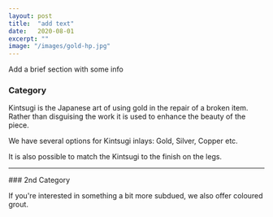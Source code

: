 ```yaml
---
layout: post
title:  "add text"
date:   2020-08-01
excerpt: ""
image: "/images/gold-hp.jpg"
---
```


Add a brief section with some info

### Category
<p><a href="{{ "/images/gold-hp-endtables.jpg" | absolute_url }}" data-lightbox="Kintsugi" data-title="Medium Grey Circles with Gold Kintsugi and Natural Hairpin Legs"><z class="image left"><img src="{{ "/images/gold-hp-endtables-thumb.jpg" | absolute_url }}" alt="" /></z></a>Kintsugi is the Japanese art of using gold in the repair of a broken item. Rather than disguising the work it is used to enhance the beauty of the piece.</p>   
<p style="clear:both;"></p>
<p><a href="{{ "/images/moon-3hp.jpg" | absolute_url }}" data-lightbox="Kintsugi" data-title="Marbled Grey Circle with Silver Kintsugi and Black Hairpin Legs"><z class="image right"><img src="{{ "/images/moon-3hp-thumb.jpg" | absolute_url }}" alt="" /></z></a>We have several options for Kintsugi inlays: Gold, Silver, Copper etc.</p>
<p style="clear:both;"></p>
<p><a href="{{ "/images/copper-bean-3hp.jpg" | absolute_url }}" data-lightbox="Kintsugi" data-title="Dark Grey Bean with Copper Kintsugi and 3 Bar Hairpin Legs"><z class="image left"><img src="{{ "/images/copper-bean-3hp-thumb.jpg" | absolute_url }}" alt="" /></z></a>It is also possible to match the Kintsugi to the finish on the legs.</p>   
<p style="clear:both;"></p>
<hr>
### 2nd Category
<p><a href="{{ "/images/white-dipped-hp.jpg" | absolute_url }}" data-lightbox="Grout" data-title="Black Concrete Circle with White Grout and 'Dipped' Hairpin Legs"><z class="image left"><img src="{{ "/images/white-dipped-hp-thumb.jpg" | absolute_url }}" alt="" /></z></a>If you're interested in something a bit more subdued, we also offer coloured grout.</p>   
<p style="clear:both;"></p>
<p><a href="{{ "/images/square.jpg" | absolute_url }}" data-lightbox="Grout" data-title="Medium Grey Slab with White Kintsugi and Hammered Black Squarepin Legs"><z class="image right"><img src="{{ "/images/squarepin-thumb.jpg" | absolute_url }}" alt="" /></z></a>
<p style="clear:both;"></p>
